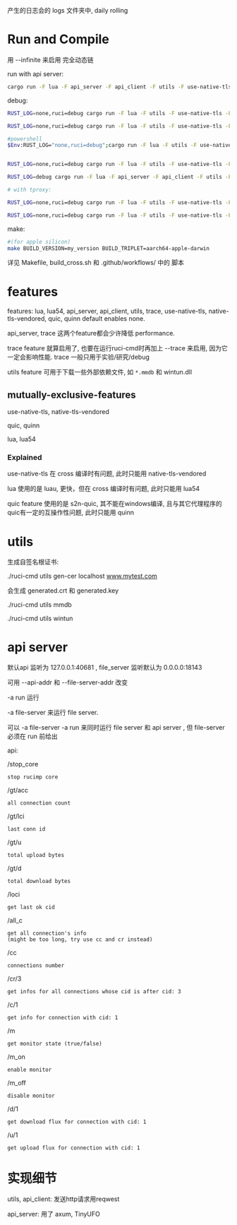 
产生的日志会的 logs 文件夹中, daily rolling

# Run and Compile

用 --infinite 来启用 完全动态链

run with api server:

```sh
cargo run -F lua -F api_server -F api_client -F utils -F use-native-tls --release -- -a run

```

debug:
```sh
RUST_LOG=none,ruci=debug cargo run -F lua -F utils -F use-native-tls -F quinn -- --log-file ""

RUST_LOG=none,ruci=debug cargo run -F lua -F utils -F use-native-tls -F quinn  -- --log-file "" -c remote.lua

#powershell
$Env:RUST_LOG="none,ruci=debug";cargo run -F lua -F utils -F use-native-tls -F quinn -- --log-file ""


RUST_LOG=none,ruci=debug cargo run -F lua -F utils -F use-native-tls -F quinn  -- --log-file "" -c local_mux2_h2.lua --infinite

RUST_LOG=debug cargo run -F lua -F api_server -F api_client -F utils -F trace -- -a run --trace

# with tproxy:

RUST_LOG=none,ruci=debug cargo run -F lua -F utils -F use-native-tls -F quinn -F tproxy -- --log-file ""

RUST_LOG=none,ruci=debug cargo run -F lua -F utils -F use-native-tls -F quinn -F tproxy -- --log-file "" -c remote.lua

```

make:

```sh
#(for apple silicon)
make BUILD_VERSION=my_version BUILD_TRIPLET=aarch64-apple-darwin
```

详见 Makefile, build_cross.sh 和 .github/workflows/ 中的 脚本

# features

features: lua, lua54, api_server, api_client, utils, trace, use-native-tls, native-tls-vendored, quic, quinn
default enables none.

api_server, trace 这两个feature都会少许降低 performance. 

trace feature 就算启用了, 
也要在运行ruci-cmd时再加上 --trace 来启用, 因为它一定会影响性能. trace 一般只用于实验/研究/debug

utils feature 可用于下载一些外部依赖文件, 如 `*.mmdb` 和 wintun.dll

## mutually-exclusive-features

use-native-tls, native-tls-vendored

quic, quinn

lua, lua54

### Explained

use-native-tls 在 cross 编译时有问题, 此时只能用 native-tls-vendored

lua 使用的是 luau, 更快，但在 cross 编译时有问题, 此时只能用 lua54

quic feature 使用的是 s2n-quic, 其不能在windows编译, 且与其它代理程序的quic有一定的互操作性问题, 此时只能用 quinn



# utils

生成自签名根证书:

./ruci-cmd utils gen-cer localhost www.mytest.com

会生成 generated.crt 和 generated.key

./ruci-cmd utils mmdb

./ruci-cmd utils wintun


# api server

默认api 监听为 127.0.0.1:40681 , file_server 监听默认为 0.0.0.0:18143

可用 --api-addr 和 --file-server-addr 改变

-a run 运行

-a file-server 来运行 file server. 

可以 -a file-server -a run 来同时运行 file server 和 api server , 但 file-server 必须在 run 前给出

api:

/stop_core

    stop rucimp core

/gt/acc

    all connection count

/gt/lci

    last conn id

/gt/u

    total upload bytes

/gt/d

    total download bytes

/loci

    get last ok cid

/all_c

    get all connection's info
    (might be too long, try use cc and cr instead)

/cc

    connections number

/cr/3

    get infos for all connections whose cid is after cid: 3

/c/1

    get info for connection with cid: 1

/m
    
    get monitor state (true/false)

/m_on
    
    enable monitor

/m_off
    
    disable monitor

/d/1
    
    get download flux for connection with cid: 1

/u/1
    
    get upload flux for connection with cid: 1


# 实现细节

utils, api_client: 发送http请求用reqwest

api_server: 用了 axum, TinyUFO
